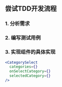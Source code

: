 ## 尝试TDD开发流程

### 1. 分析需求

### 2. 编写测试用例

### 3. 实现组件的具体实现

```jsx
<CategorySelect
  categories={}
  onSelectCategory={}
  selectedCategory={}
/>
```
